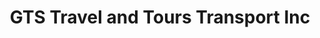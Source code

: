 ---
title: "GTS Travel and Tours Transport Inc"
url: /quezon-city/gts-travel-and-tours-transport-inc/
shop: Reisebüro
---